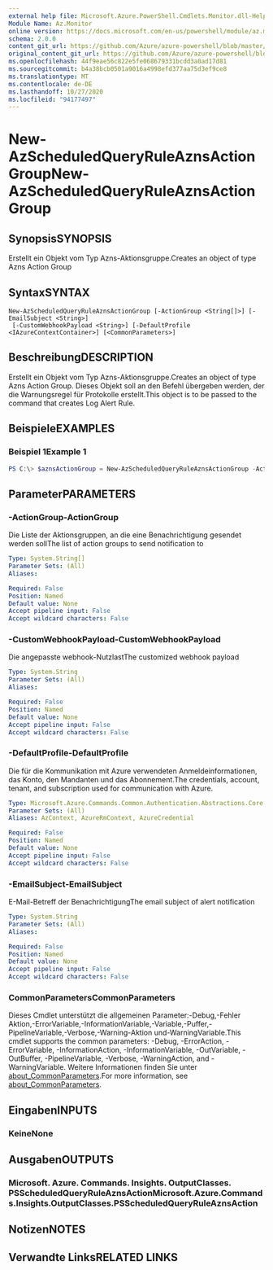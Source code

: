 ```yaml
---
external help file: Microsoft.Azure.PowerShell.Cmdlets.Monitor.dll-Help.xml
Module Name: Az.Monitor
online version: https://docs.microsoft.com/en-us/powershell/module/az.monitor/new-azscheduledqueryruleaznsactiongroup
schema: 2.0.0
content_git_url: https://github.com/Azure/azure-powershell/blob/master/src/Monitor/Monitor/help/New-AzScheduledQueryRuleAznsActionGroup.md
original_content_git_url: https://github.com/Azure/azure-powershell/blob/master/src/Monitor/Monitor/help/New-AzScheduledQueryRuleAznsActionGroup.md
ms.openlocfilehash: 44f9eae56c822e5fe068679331bcdd3a0ad17d81
ms.sourcegitcommit: b4a38bcb0501a9016a4998efd377aa75d3ef9ce8
ms.translationtype: MT
ms.contentlocale: de-DE
ms.lasthandoff: 10/27/2020
ms.locfileid: "94177497"
---
```

# <span data-ttu-id="0f9c6-101">New-AzScheduledQueryRuleAznsActionGroup</span><span class="sxs-lookup"><span data-stu-id="0f9c6-101">New-AzScheduledQueryRuleAznsActionGroup</span></span>

## <span data-ttu-id="0f9c6-102">Synopsis</span><span class="sxs-lookup"><span data-stu-id="0f9c6-102">SYNOPSIS</span></span>
<span data-ttu-id="0f9c6-103">Erstellt ein Objekt vom Typ Azns-Aktionsgruppe.</span><span class="sxs-lookup"><span data-stu-id="0f9c6-103">Creates an object of type Azns Action Group</span></span>

## <span data-ttu-id="0f9c6-104">Syntax</span><span class="sxs-lookup"><span data-stu-id="0f9c6-104">SYNTAX</span></span>

```
New-AzScheduledQueryRuleAznsActionGroup [-ActionGroup <String[]>] [-EmailSubject <String>]
 [-CustomWebhookPayload <String>] [-DefaultProfile <IAzureContextContainer>] [<CommonParameters>]
```

## <span data-ttu-id="0f9c6-105">Beschreibung</span><span class="sxs-lookup"><span data-stu-id="0f9c6-105">DESCRIPTION</span></span>
<span data-ttu-id="0f9c6-106">Erstellt ein Objekt vom Typ Azns-Aktionsgruppe.</span><span class="sxs-lookup"><span data-stu-id="0f9c6-106">Creates an object of type Azns Action Group.</span></span>
<span data-ttu-id="0f9c6-107">Dieses Objekt soll an den Befehl übergeben werden, der die Warnungsregel für Protokolle erstellt.</span><span class="sxs-lookup"><span data-stu-id="0f9c6-107">This object is to be passed to the command that creates Log Alert Rule.</span></span>

## <span data-ttu-id="0f9c6-108">Beispiele</span><span class="sxs-lookup"><span data-stu-id="0f9c6-108">EXAMPLES</span></span>

### <span data-ttu-id="0f9c6-109">Beispiel 1</span><span class="sxs-lookup"><span data-stu-id="0f9c6-109">Example 1</span></span>
```powershell
PS C:\> $aznsActionGroup = New-AzScheduledQueryRuleAznsActionGroup -ActionGroup @("/subscriptions/ad825170-845c-47db-8f00-11978947b089/resourcegroups/MyResourceGroup/providers/microsoft.insights/actiongroups/MyActionGroup") -EmailSubject "Email subject" -CustomWebhookPayload "{}"
```

## <span data-ttu-id="0f9c6-110">Parameter</span><span class="sxs-lookup"><span data-stu-id="0f9c6-110">PARAMETERS</span></span>

### <span data-ttu-id="0f9c6-111">-ActionGroup</span><span class="sxs-lookup"><span data-stu-id="0f9c6-111">-ActionGroup</span></span>
<span data-ttu-id="0f9c6-112">Die Liste der Aktionsgruppen, an die eine Benachrichtigung gesendet werden soll</span><span class="sxs-lookup"><span data-stu-id="0f9c6-112">The list of action groups to send notification to</span></span>

```yaml
Type: System.String[]
Parameter Sets: (All)
Aliases:

Required: False
Position: Named
Default value: None
Accept pipeline input: False
Accept wildcard characters: False
```

### <span data-ttu-id="0f9c6-113">-CustomWebhookPayload</span><span class="sxs-lookup"><span data-stu-id="0f9c6-113">-CustomWebhookPayload</span></span>
<span data-ttu-id="0f9c6-114">Die angepasste webhook-Nutzlast</span><span class="sxs-lookup"><span data-stu-id="0f9c6-114">The customized webhook payload</span></span>

```yaml
Type: System.String
Parameter Sets: (All)
Aliases:

Required: False
Position: Named
Default value: None
Accept pipeline input: False
Accept wildcard characters: False
```

### <span data-ttu-id="0f9c6-115">-DefaultProfile</span><span class="sxs-lookup"><span data-stu-id="0f9c6-115">-DefaultProfile</span></span>
<span data-ttu-id="0f9c6-116">Die für die Kommunikation mit Azure verwendeten Anmeldeinformationen, das Konto, den Mandanten und das Abonnement.</span><span class="sxs-lookup"><span data-stu-id="0f9c6-116">The credentials, account, tenant, and subscription used for communication with Azure.</span></span>

```yaml
Type: Microsoft.Azure.Commands.Common.Authentication.Abstractions.Core.IAzureContextContainer
Parameter Sets: (All)
Aliases: AzContext, AzureRmContext, AzureCredential

Required: False
Position: Named
Default value: None
Accept pipeline input: False
Accept wildcard characters: False
```

### <span data-ttu-id="0f9c6-117">-EmailSubject</span><span class="sxs-lookup"><span data-stu-id="0f9c6-117">-EmailSubject</span></span>
<span data-ttu-id="0f9c6-118">E-Mail-Betreff der Benachrichtigung</span><span class="sxs-lookup"><span data-stu-id="0f9c6-118">The email subject of alert notification</span></span>

```yaml
Type: System.String
Parameter Sets: (All)
Aliases:

Required: False
Position: Named
Default value: None
Accept pipeline input: False
Accept wildcard characters: False
```

### <span data-ttu-id="0f9c6-119">CommonParameters</span><span class="sxs-lookup"><span data-stu-id="0f9c6-119">CommonParameters</span></span>
<span data-ttu-id="0f9c6-120">Dieses Cmdlet unterstützt die allgemeinen Parameter:-Debug,-Fehler Aktion,-ErrorVariable,-InformationVariable,-Variable,-Puffer,-PipelineVariable,-Verbose,-Warning-Aktion und-WarningVariable.</span><span class="sxs-lookup"><span data-stu-id="0f9c6-120">This cmdlet supports the common parameters: -Debug, -ErrorAction, -ErrorVariable, -InformationAction, -InformationVariable, -OutVariable, -OutBuffer, -PipelineVariable, -Verbose, -WarningAction, and -WarningVariable.</span></span> <span data-ttu-id="0f9c6-121">Weitere Informationen finden Sie unter [about_CommonParameters](http://go.microsoft.com/fwlink/?LinkID=113216).</span><span class="sxs-lookup"><span data-stu-id="0f9c6-121">For more information, see [about_CommonParameters](http://go.microsoft.com/fwlink/?LinkID=113216).</span></span>

## <span data-ttu-id="0f9c6-122">Eingaben</span><span class="sxs-lookup"><span data-stu-id="0f9c6-122">INPUTS</span></span>

### <span data-ttu-id="0f9c6-123">Keine</span><span class="sxs-lookup"><span data-stu-id="0f9c6-123">None</span></span>

## <span data-ttu-id="0f9c6-124">Ausgaben</span><span class="sxs-lookup"><span data-stu-id="0f9c6-124">OUTPUTS</span></span>

### <span data-ttu-id="0f9c6-125">Microsoft. Azure. Commands. Insights. OutputClasses. PSScheduledQueryRuleAznsAction</span><span class="sxs-lookup"><span data-stu-id="0f9c6-125">Microsoft.Azure.Commands.Insights.OutputClasses.PSScheduledQueryRuleAznsAction</span></span>

## <span data-ttu-id="0f9c6-126">Notizen</span><span class="sxs-lookup"><span data-stu-id="0f9c6-126">NOTES</span></span>

## <span data-ttu-id="0f9c6-127">Verwandte Links</span><span class="sxs-lookup"><span data-stu-id="0f9c6-127">RELATED LINKS</span></span>
